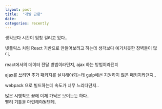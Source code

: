 ```yaml
---
layout: post
title:  "개발 근황"
date:   
categories: recently
---
```


생각보다 시간이 엄청 걸리고 있다..

넷플릭스 처럼 React 기반으로 만들어보려고 하는데 생각보다 예기치못한 장벽들이 많다.

react에서의 데이터 전달 방법이라던지, ajax 하는 방법이라던지

ajax를 쓰려면 추가 패키지를 설치해야되는데 gulp에선 지원하지 않은 패키지라던지..

webpack 으로 빌드하는데 속도가 너무 느리다던지..


많은 시행착오 끝에 이제 가닥은 보이는듯 하다..<br/>
빨리 기틀을 마련해야될텐데.
